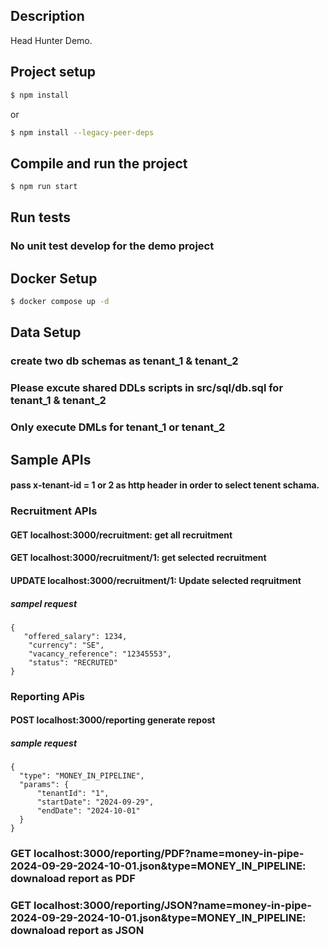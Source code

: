 ## Description

Head Hunter Demo.

## Project setup

```bash
$ npm install 
```
or 

```bash
$ npm install --legacy-peer-deps
```

## Compile and run the project

```bash
$ npm run start
```

## Run tests

### No unit test develop for the demo project

## Docker Setup

```bash
$ docker compose up -d
```
## Data Setup

### create two db schemas as tenant_1 & tenant_2
### Please excute shared DDLs scripts in src/sql/db.sql for tenant_1 & tenant_2
### Only execute DMLs for tenant_1 or tenant_2


## Sample APIs

#### pass x-tenant-id = 1 or 2 as http header in order to select tenent schama.

### Recruitment APIs

#### GET localhost:3000/recruitment: get all recruitment
#### GET localhost:3000/recruitment/1: get selected recruitment
#### UPDATE localhost:3000/recruitment/1: Update selected reqruitment

##### sampel request

```
{
   "offered_salary": 1234,
    "currency": "SE",
    "vacancy_reference": "12345553",
    "status": "RECRUTED"
}
```
### Reporting APis
#### POST localhost:3000/reporting generate repost

##### sample request

```
{
  "type": "MONEY_IN_PIPELINE",
  "params": {
      "tenantId": "1",
      "startDate": "2024-09-29",
      "endDate": "2024-10-01"
  }
}
```

### GET localhost:3000/reporting/PDF?name=money-in-pipe-2024-09-29-2024-10-01.json&type=MONEY_IN_PIPELINE: downaload report as PDF
### GET localhost:3000/reporting/JSON?name=money-in-pipe-2024-09-29-2024-10-01.json&type=MONEY_IN_PIPELINE: downaload report as JSON